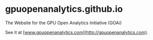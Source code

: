 # gpuopenanalytics.github.io
The Website for the GPU Open Analytics Initiative (GOAi)

See it at [www.gpuopenanalytics.com](http://gpuopenanalytics.com).